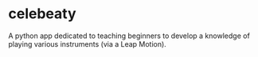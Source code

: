 # celebeaty
A python app dedicated to teaching beginners to develop a knowledge of playing various instruments (via a Leap Motion).
